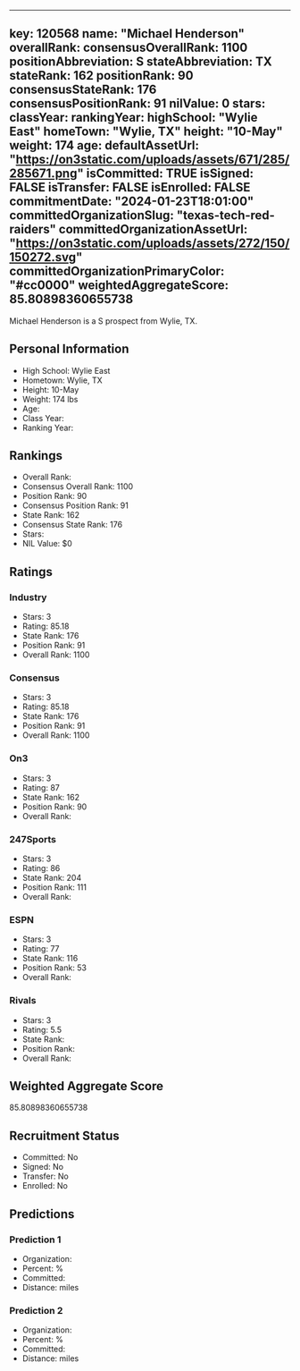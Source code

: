 ---
  key: 120568
  name: "Michael Henderson"
  overallRank: 
  consensusOverallRank: 1100
  positionAbbreviation: S
  stateAbbreviation: TX
  stateRank: 162
  positionRank: 90
  consensusStateRank: 176
  consensusPositionRank: 91
  nilValue: 0
  stars: 
  classYear: 
  rankingYear: 
  highSchool: "Wylie East"
  homeTown: "Wylie, TX"
  height: "10-May"
  weight: 174
  age: 
  defaultAssetUrl: "https://on3static.com/uploads/assets/671/285/285671.png"
  isCommitted: TRUE
  isSigned: FALSE
  isTransfer: FALSE
  isEnrolled: FALSE
  commitmentDate: "2024-01-23T18:01:00"
  committedOrganizationSlug: "texas-tech-red-raiders"
  committedOrganizationAssetUrl: "https://on3static.com/uploads/assets/272/150/150272.svg"
  committedOrganizationPrimaryColor: "#cc0000"
  weightedAggregateScore: 85.80898360655738
  ---
  
  Michael Henderson is a S prospect from Wylie, TX.
  
  ## Personal Information
  - High School: Wylie East
  - Hometown: Wylie, TX
  - Height: 10-May
  - Weight: 174 lbs
  - Age: 
  - Class Year: 
  - Ranking Year: 
  
  ## Rankings
  - Overall Rank: 
  - Consensus Overall Rank: 1100
  - Position Rank: 90
  - Consensus Position Rank: 91
  - State Rank: 162
  - Consensus State Rank: 176
  - Stars: 
  - NIL Value: $0
  
  ## Ratings
  
  ### Industry
  - Stars: 3
  - Rating: 85.18
  - State Rank: 176
  - Position Rank: 91
  - Overall Rank: 1100
  
  ### Consensus
  - Stars: 3
  - Rating: 85.18
  - State Rank: 176
  - Position Rank: 91
  - Overall Rank: 1100
  
  ### On3
  - Stars: 3
  - Rating: 87
  - State Rank: 162
  - Position Rank: 90
  - Overall Rank: 
  
  ### 247Sports
  - Stars: 3
  - Rating: 86
  - State Rank: 204
  - Position Rank: 111
  - Overall Rank: 
  
  ### ESPN
  - Stars: 3
  - Rating: 77
  - State Rank: 116
  - Position Rank: 53
  - Overall Rank: 
  
  ### Rivals
  - Stars: 3
  - Rating: 5.5
  - State Rank: 
  - Position Rank: 
  - Overall Rank: 
  
  ## Weighted Aggregate Score
  85.80898360655738
  
  ## Recruitment Status
  - Committed: No
  - Signed: No
  - Transfer: No
  - Enrolled: No
  
  
  
  ## Predictions
  
  ### Prediction 1
  - Organization: 
  - Percent: %
  - Committed: 
  - Distance:  miles
  
  ### Prediction 2
  - Organization: 
  - Percent: %
  - Committed: 
  - Distance:  miles
  